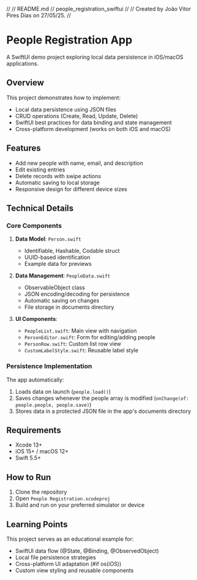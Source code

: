 //
//  README.md
//  people_registration_swiftui
//
//  Created by João Vitor Pires Dias on 27/05/25.
//
# People Registration App

A SwiftUI demo project exploring local data persistence in iOS/macOS applications.

## Overview

This project demonstrates how to implement:
- Local data persistence using JSON files
- CRUD operations (Create, Read, Update, Delete)
- SwiftUI best practices for data binding and state management
- Cross-platform development (works on both iOS and macOS)

## Features

- Add new people with name, email, and description
- Edit existing entries
- Delete records with swipe actions
- Automatic saving to local storage
- Responsive design for different device sizes

## Technical Details

### Core Components

1. **Data Model**: `Person.swift`
   - Identifiable, Hashable, Codable struct
   - UUID-based identification
   - Example data for previews

2. **Data Management**: `PeopleData.swift`
   - ObservableObject class
   - JSON encoding/decoding for persistence
   - Automatic saving on changes
   - File storage in documents directory

3. **UI Components**:
   - `PeopleList.swift`: Main view with navigation
   - `PersonEditor.swift`: Form for editing/adding people
   - `PersonRow.swift`: Custom list row view
   - `CustomLabelStyle.swift`: Reusable label style

### Persistence Implementation

The app automatically:
1. Loads data on launch (`people.load()`)
2. Saves changes whenever the people array is modified (`onChange(of: people.people, people.save)`)
3. Stores data in a protected JSON file in the app's documents directory

## Requirements

- Xcode 13+
- iOS 15+ / macOS 12+
- Swift 5.5+

## How to Run

1. Clone the repository
2. Open `People Registration.xcodeproj`
3. Build and run on your preferred simulator or device

## Learning Points

This project serves as an educational example for:
- SwiftUI data flow (@State, @Binding, @ObservedObject)
- Local file persistence strategies
- Cross-platform UI adaptation (#if os(iOS))
- Custom view styling and reusable components

